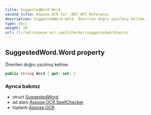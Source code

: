 ```yaml
---
title: SuggestedWord.Word
second_title: Aspose.OCR for .NET API Referansı
description: SuggestedWord mülk. Önerilen doğru yazılmış kelime.
type: docs
weight: 20
url: /tr/net/aspose.ocr.spellchecker/suggestedword/word/
---
```

## SuggestedWord.Word property

Önerilen doğru yazılmış kelime.

```csharp
public string Word { get; set; }
```

### Ayrıca bakınız

* struct [SuggestedWord](../)
* ad alanı [Aspose.OCR.SpellChecker](../../suggestedword/)
* toplantı [Aspose.OCR](../../../)


